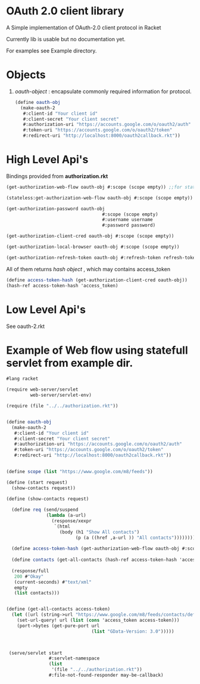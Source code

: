 OAuth 2.0 client library
==========================================

A Simple implementation of OAuth-2.0 client protocol in Racket

Currently lib is usable but no documentation yet.

For examples see Example directory.

Objects
========
1. *oauth-object* : encapsulate commonly required information for protocol.

	```scheme
	(define oauth-obj 
	  (make-oauth-2
	   #:client-id "Your client id"
	   #:client-secret "Your client secret"
	   #:authorization-uri "https://accounts.google.com/o/oauth2/auth"
	   #:token-uri "https://accounts.google.com/o/oauth2/token"
	   #:redirect-uri "http://localhost:8000/oauth2callback.rkt"))
	```


	
High Level Api's
=================
Bindings provided from **authorization.rkt**



```scheme
(get-authorization-web-flow oauth-obj #:scope (scope empty)) ;;for statefull servlets
```
```scheme
(stateless:get-authorization-web-flow oauth-obj #:scope (scope empty)) ;;for stateless servlets
```

```scheme
(get-authorization-password oauth-obj 
                                    #:scope (scope empty) 
                                    #:username username
                                    #:password password) 
```

```scheme
(get-authorization-client-cred oauth-obj #:scope (scope empty))
```

```scheme
(get-authorization-local-browser oauth-obj #:scope (scope empty))
```

```scheme
(get-authorization-refresh-token oauth-obj #:refresh-token refresh-token)
```


All of them returns *hash object* , which may contains access_token

```scheme
(define access-token-hash (get-authorization-client-cred oauth-obj))
(hash-ref access-token-hash 'access_token)
```



Low Level Api's 
=================
See oauth-2.rkt




Example of Web flow using statefull servlet from example dir.
============================
```scheme
#lang racket

(require web-server/servlet
         web-server/servlet-env)

(require (file "../../authorization.rkt"))


(define oauth-obj 
  (make-oauth-2
   #:client-id "Your client id"
   #:client-secret "Your client secret"
   #:authorization-uri "https://accounts.google.com/o/oauth2/auth"
   #:token-uri "https://accounts.google.com/o/oauth2/token"
   #:redirect-uri "http://localhost:8000/oauth2callback.rkt"))
   

(define scope (list "https://www.google.com/m8/feeds"))

(define (start request)
  (show-contacts request))

(define (show-contacts request)
  
  (define req (send/suspend
               (lambda (a-url)
                 (response/xexpr
                  `(html 
                    (body (h1 "Show All contacts")
                          (p (a ((href ,a-url )) "All contacts"))))))))
  
  (define access-token-hash (get-authorization-web-flow oauth-obj #:scope scope))
  
  (define contacts (get-all-contacts (hash-ref access-token-hash 'access_token)))
  
  (response/full
   200 #"Okay"
   (current-seconds) #"text/xml" 
   empty
   (list contacts)))


(define (get-all-contacts access-token)
  (let ([url (string->url "https://www.google.com/m8/feeds/contacts/default/full")])
    (set-url-query! url (list (cons 'access_token access-token)))
    (port->bytes (get-pure-port url
                                (list "GData-Version: 3.0")))))
  


 (serve/servlet start 
                #:servlet-namespace 
                (list 
                 '(file "../../authorization.rkt"))
                #:file-not-found-responder may-be-callback)
```

